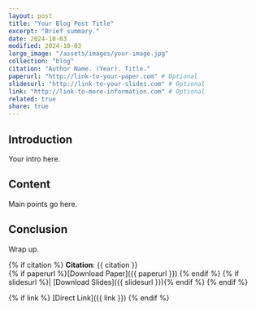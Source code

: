 ```yaml
---
layout: post
title: "Your Blog Post Title"
excerpt: "Brief summary."
date: 2024-10-03
modified: 2024-10-03
large_image: "/assets/images/your-image.jpg"
collection: "blog"
citation: "Author Name. (Year). Title."
paperurl: "http://link-to-your-paper.com" # Optional
slidesurl: "http://link-to-your-slides.com" # Optional
link: "http://link-to-more-information.com" # Optional
related: true
share: true
---
```


## Introduction

Your intro here.

## Content

Main points go here.

## Conclusion

Wrap up.

{% if citation %}
**Citation**: {{ citation }}  
{% if paperurl %}[Download Paper]({{ paperurl }}) {% endif %}
{% if slidesurl %}| [Download Slides]({{ slidesurl }}){% endif %}
{% endif %}

{% if link %}
[Direct Link]({{ link }})
{% endif %}
